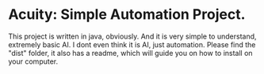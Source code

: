# Acuity: Simple Automation Project.
This project is written in java, obviously. And it is very simple to understand, extremely basic AI. 
I dont even think it is AI, just automation.
Please find the "dist" folder, it also has a readme, which will guide you on how to install on your computer.
